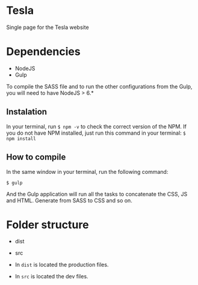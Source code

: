 # Tesla
Single page for the Tesla website


# Dependencies
 - NodeJS
 - Gulp

To compile the SASS file and to run the other configurations from the Gulp, you will need to have NodeJS > 6.*

## Instalation

In your terminal, run `$ npm -v` to check the correct version of the NPM. If you do not have NPM installed, just run this command in your terminal: `$ npm install`

## How to compile

In the same window in your terminal, run the following command:


`$ gulp`


And the Gulp application will run all the tasks to concatenate the CSS, JS and HTML. Generate from SASS to CSS and so on.

# Folder structure


 - dist
 - src


 - In `dist` is located the production files.
 - In `src` is located the dev files.
